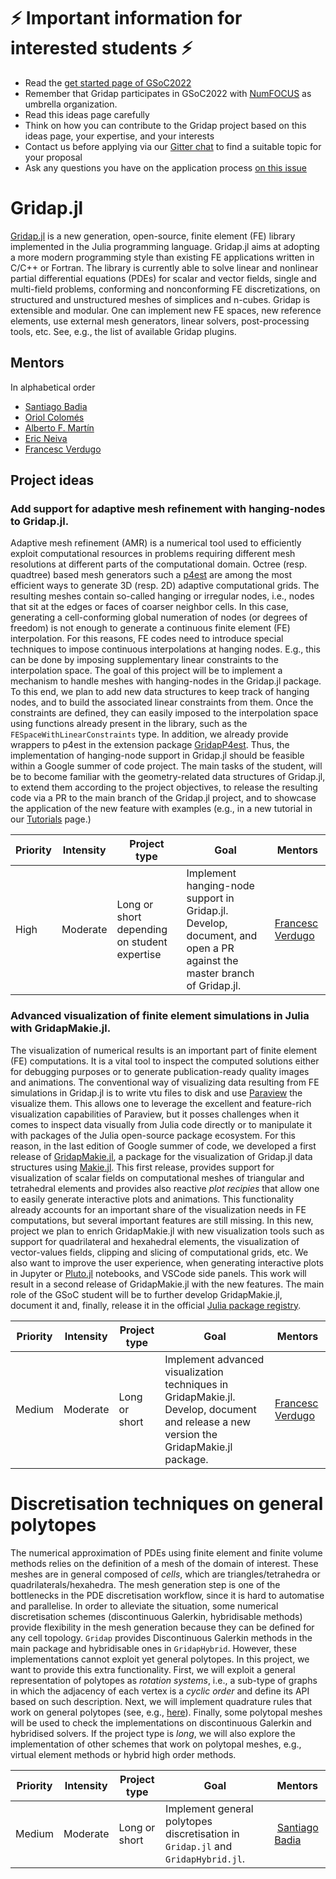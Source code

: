 # ⚡ Important information for interested students  ⚡
- Read the [get started page of GSoC2022](https://summerofcode.withgoogle.com/get-started/)
- Remember that Gridap participates in GSoC2022 with [NumFOCUS](https://numfocus.org/) as umbrella organization.
- Read this ideas page carefully
- Think on how you can contribute to the Gridap project based on this ideas page, your expertise, and your interests
- Contact us before applying via our [Gitter chat](https://gitter.im/Gridap-jl/community) to find a suitable topic for your proposal
- Ask any questions you have on the application process [on this issue](https://github.com/gridap/GSoC/issues/6)

# Gridap.jl

[Gridap.jl](https://github.com/gridap/Gridap.jl) is a new generation, open-source, finite element (FE) library implemented in the Julia programming language. Gridap.jl aims at adopting a more modern programming style than existing FE applications written in C/C++ or Fortran.  The library is currently able to solve linear and nonlinear partial differential equations (PDEs) for scalar and vector fields, single and multi-field problems, conforming and nonconforming FE discretizations, on structured and unstructured meshes of simplices and n-cubes. Gridap is extensible and modular. One can implement new FE spaces, new reference elements, use external mesh generators, linear solvers, post-processing tools, etc. See, e.g., the list of available Gridap plugins.


## Mentors

In alphabetical order
- [Santiago Badia](https://github.com/santiagobadia)
- [Oriol Colomés](https://github.com/oriolcg)
- [Alberto F. Martín](https://github.com/amartinhuertas)
- [Eric Neiva](https://github.com/ericneiva)
- [Francesc Verdugo](https://github.com/fverdugo)

## Project ideas

### Add support for adaptive mesh refinement with hanging-nodes to Gridap.jl.

Adaptive mesh refinement (AMR) is a numerical tool used to efficiently exploit computational resources in problems requiring different mesh resolutions at different parts of the computational domain. Octree (resp. quadtree) based mesh generators such a [p4est](https://www.p4est.org/) are among the most efficient ways to generate 3D (resp. 2D) adaptive computational grids. The resulting meshes contain so-called hanging or irregular nodes, i.e., nodes that sit at the edges or faces of coarser neighbor cells. In this case, generating a cell-conforming global numeration of nodes (or degrees of freedom) is not enough to generate a continuous finite element (FE) interpolation. For this reasons, FE codes need to introduce special techniques to impose continuous interpolations at hanging nodes. E.g., this can be done by imposing supplementary linear constraints to the interpolation space. The goal of this project will be to implement a mechanism to handle meshes with hanging-nodes in the Gridap.jl package. To this end, we plan to add new data structures to keep track of hanging nodes, and to build the associated linear constraints from them. Once the constraints are defined, they can easily imposed to the interpolation space using functions already present in the library, such as the `FESpaceWithLinearConstraints` type. In addition, we already provide wrappers to p4est in the extension package [GridapP4est](https://github.com/gridap/GridapP4est.jl). Thus, the implementation of hanging-node support in Gridap.jl should be feasible within a Google summer of code project. The main tasks of the student, will be to become familiar with the geometry-related data structures of Gridap.jl, to extend them according to the project objectives, to release the resulting code via a PR to the main branch of the Gridap.jl project, and to showcase the application of the new feature with examples (e.g., in a new tutorial in our [Tutorials](https://gridap.github.io/Tutorials/dev/) page.)


| **Priority** | **Intensity** | **Project type** | **Goal**  | **Mentors** |
| ------------ | ------------- | ---------------- | --------- | ----------- |
|  High  | Moderate | Long or short depending on student expertise | Implement hanging-node support in Gridap.jl. Develop, document, and open a PR against the master branch of Gridap.jl. |  [Francesc Verdugo](https://github.com/fverdugo)

### Advanced visualization of finite element simulations in Julia with GridapMakie.jl.
The visualization of numerical results is an important part of finite element (FE) computations. It is a vital tool to inspect the computed solutions either for debugging purposes or to generate publication-ready quality images and animations. The conventional way of visualizing data resulting from FE simulations in Gridap.jl is to write vtu files to disk and use [Paraview](https://www.paraview.org/) the visualize them. This allows one to leverage the excellent and feature-rich visualization capabilities of Paraview, but it posses challenges when it comes to inspect data visually from Julia code directly or to manipulate it with packages of the Julia open-source package ecosystem. For this reason, in the last edition of Google summer of code, we developed a first release of [GridapMakie.jl](https://github.com/gridap/GridapMakie.jl), a package for the visualization of Gridap.jl data structures using [Makie.jl](https://github.com/JuliaPlots/Makie.jl). This first release, provides support for visualization of scalar fields on computational meshes of triangular and tetrahedral elements and provides also reactive *plot recipies* that allow one to easily generate interactive plots and animations. This functionality already accounts for an important share of the visualization needs in FE computations, but several important features are still missing. In this new, project we plan to enrich GridapMakie.jl with new visualization tools such as support for quadrilateral and hexahedral elements, the visualization of vector-values fields, clipping and slicing of computational grids, etc. We also want to improve the user experience, when generating interactive plots in Jupyter or [Pluto.jl](https://github.com/fonsp/Pluto.jl) notebooks, and VSCode side panels. This work will result in a second release of GridapMakie.jl with the new features. The main role of the GSoC student will be to further develop GridapMakie.jl, document it and, finally, release it in the official [Julia package registry](https://github.com/JuliaRegistries/General).

| **Priority** | **Intensity** | **Project type** | **Goal**  | **Mentors** |
| ------------ | ------------- | ---------------- | --------- | ----------- |
|  Medium  | Moderate | Long or short  | Implement advanced visualization techniques in GridapMakie.jl. Develop, document and release a new version the GridapMakie.jl package. |  [Francesc Verdugo](https://github.com/fverdugo)

# Discretisation techniques on general polytopes 

The numerical approximation of PDEs using finite element and finite volume methods relies on the definition of a mesh of the domain of interest. These meshes are in general composed of _cells_, which are  triangles/tetrahedra or quadrilaterals/hexahedra. The mesh generation step is one of the bottlenecks in the PDE discretisation workflow, since it is hard to automatise and parallelise. In order to alleviate the situation, some numerical discretisation schemes (discontinuous Galerkin, hybridisable methods) provide flexibility in the mesh generation because they can be defined for any cell topology. `Gridap` provides Discontinuous Galerkin methods in the main package and hybridisable ones in `GridapHybrid`. However, these implementations cannot exploit yet general polytopes. In this project, we want to provide this extra functionality. First, we will exploit a general representation of polytopes as _rotation systems_, i.e., a sub-type of graphs in
which the adjacency of each vertex is a _cyclic order_ and define its API based on such description. Next, we will implement quadrature rules that work on general polytopes (see, e.g., [here](http://dilbert.engr.ucdavis.edu/~suku/quadrature/hni-curvedsolid.pdf)). Finally, some polytopal meshes will be used to check the implementations on discontinuous Galerkin and hybridised solvers. If the project type is _long_, we will also explore the implementation of other schemes that work on polytopal meshes, e.g., virtual element methods or hybrid high order methods.

| **Priority** | **Intensity** | **Project type** | **Goal**  | **Mentors** |
| ------------ | ------------- | ---------------- | --------- | ----------- |
|  Medium  | Moderate | Long or short  | Implement general polytopes discretisation in `Gridap.jl` and `GridapHybrid.jl`. |  [Santiago Badia](https://github.com/santiagobadia)



